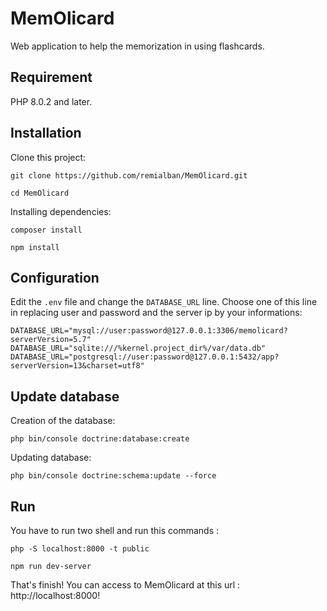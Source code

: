 # MemOlicard
Web application to help the memorization in using flashcards.

## Requirement
PHP 8.0.2 and later.

## Installation
Clone this project:
```
git clone https://github.com/remialban/MemOlicard.git
```
```
cd MemOlicard
```
Installing dependencies:
```
composer install
```
```
npm install
```

## Configuration
Edit the `.env` file and change the `DATABASE_URL` line. Choose one of this line in replacing user and password and the server ip by your informations:
```
DATABASE_URL="mysql://user:password@127.0.0.1:3306/memolicard?serverVersion=5.7"
DATABASE_URL="sqlite:///%kernel.project_dir%/var/data.db"
DATABASE_URL="postgresql://user:password@127.0.0.1:5432/app?serverVersion=13&charset=utf8"
```

## Update database
Creation of the database:
```
php bin/console doctrine:database:create
```
Updating database:
```
php bin/console doctrine:schema:update --force
```

## Run
You have to run two shell and run this commands :
```
php -S localhost:8000 -t public
```
```
npm run dev-server
```

That's finish! You can access to MemOlicard at this url : http://localhost:8000!
